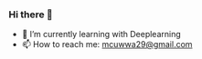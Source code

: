 ### Hi there 👋

- 🌱 I’m currently learning with Deeplearning
- 📫 How to reach me: mcuwwa29@gmail.com

<!--
Here are some ideas to get you started:
**PEBpung/pebpung** is a ✨ _special_ ✨ repository because its `README.md` (this file) appears on your GitHub profile.
- 🔭 I’m currently working on ...
- 👯 I’m looking to collaborate on ...
- 🤔 I’m looking for help with ...
- 💬 Ask me about ...
- 😄 Pronouns: ...
- ⚡ Fun fact: ...
-->

<!--
[![Anurag's github stats](https://github-readme-stats.vercel.app/api?username=pebpung&show_icons=true&theme=dark&hide=contribs,prs)](https://github.com/anuraghazra/github-readme-stats)  
-->
<!--
[![Top Langs](https://github-readme-stats.vercel.app/api/top-langs/?username=pebpung&layout=compact)](https://github.com/anuraghazra/github-readme-stats)
-->
